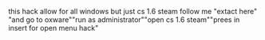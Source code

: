 this hack allow for all windows but just cs 1.6 steam follow me  "extact here"
"and go to oxware""run as administrator""open cs 1.6 steam""prees in insert for open menu hack"
